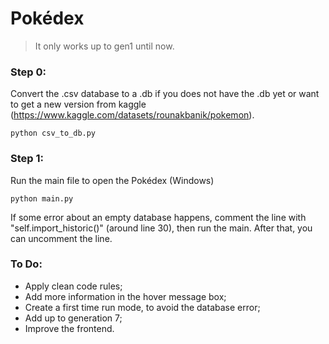 # Pokédex

>It only works up to gen1 until now.

<h3>Step 0:</h3>

  Convert the .csv database to a .db if you does not have the .db yet or want to get a new version from kaggle (https://www.kaggle.com/datasets/rounakbanik/pokemon).
  
```
python csv_to_db.py
```

<h3>Step 1:</h3>

  Run the main file to open the Pokédex (Windows)
  
```  
python main.py
```

  If some error about an empty database happens, comment the line with "self.import_historic()" (around line 30), then run the main. After that, you can uncomment the line.

<h3>To Do:</h3>

* Apply clean code rules;
* Add more information in the hover message box;
* Create a first time run mode, to avoid the database error;
* Add up to generation 7;
* Improve the frontend.


